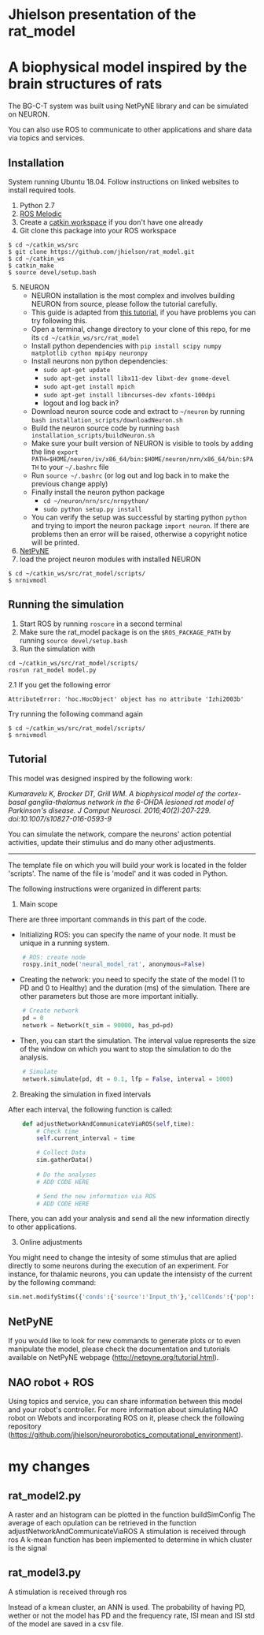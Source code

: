 
# Jhielson presentation of the rat_model

# A biophysical model inspired by the brain structures of rats 

The BG-C-T system was built using NetPyNE library and can be simulated on NEURON. 

You can also use ROS to communicate to other applications and share data via topics and services.  

## Installation

System running Ubuntu 18.04. Follow instructions on linked websites to install required tools.

1. Python 2.7 
2. [ROS Melodic](http://wiki.ros.org/melodic)
3. Create a [catkin workspace](http://wiki.ros.org/catkin/Tutorials/create_a_workspace) if you don't have one already
4. Git clone this package into your ROS workspace
```
$ cd ~/catkin_ws/src
$ git clone https://github.com/jhielson/rat_model.git
$ cd ~/catkin_ws
$ catkin_make
$ source devel/setup.bash
```
5. NEURON
    - NEURON installation is the most complex and involves building NEURON from source, please follow the tutorial carefully.
    - This guide is adapted from [this tutorial](https://neurojustas.com/2018/03/27/tutorial-installing-neuron-simulator-with-python-on-ubuntu-linux/), if you have problems you can try following this.
    - Open a terminal, change directory to your clone of this repo, for me its `cd ~/catkin_ws/src/rat_model`
    - Install python dependencies with `pip install scipy numpy matplotlib cython mpi4py neuronpy`
    - Install neurons non python dependencies:
        - `sudo apt-get update`
        - `sudo apt-get install libx11-dev libxt-dev gnome-devel`
        - `sudo apt-get install mpich`
        - `sudo apt-get install libncurses-dev xfonts-100dpi`
        - logout and log back in?
    - Download neuron source code and extract to `~/neuron` by running `bash installation_scripts/downloadNeuron.sh`
    - Build the neuron source code by running `bash installation_scripts/buildNeuron.sh`
    - Make sure your built version of NEURON is visible to tools by adding the line `export PATH=$HOME/neuron/iv/x86_64/bin:$HOME/neuron/nrn/x86_64/bin:$PATH` to your `~/.bashrc` file
    - Run `source ~/.bashrc` (or log out and log back in to make the previous change apply)
    - Finally install the neuron python package
        - `cd ~/neuron/nrn/src/nrnpython/`
        - `sudo python setup.py install`
    - You can verify the setup was successful by starting python `python` and trying to import the neuron package `import neuron`. If there are problems then an error will be raised, otherwise a copyright notice will be printed.
6. [NetPyNE](http://netpyne.org/install.html#install-only-netpyne)
7. load the project neuron modules with installed NEURON
```
$ cd ~/catkin_ws/src/rat_model/scripts/
$ nrnivmodl
```

## Running the simulation

1. Start ROS by running `roscore` in a second terminal
2. Make sure the rat_model package is on the `$ROS_PACKAGE_PATH` by running `source devel/setup.bash`
3. Run the simulation with
```
cd ~/catkin_ws/src/rat_model/scripts/
rosrun rat_model model.py
```

2.1 If you get the following error
```
AttributeError: 'hoc.HocObject' object has no attribute 'Izhi2003b'
```
Try running the following command again
```
$ cd ~/catkin_ws/src/rat_model/scripts/
$ nrnivmodl
```

## Tutorial

This model was designed inspired by the following work:

*Kumaravelu K, Brocker DT, Grill WM. A biophysical model of the cortex-basal ganglia-thalamus network in the 6-OHDA lesioned rat model of Parkinson's disease. J Comput Neurosci. 2016;40(2):207‐229. doi:10.1007/s10827-016-0593-9*

You can simulate the network, compare the neurons' action potential activities, update their stimulus and do many other adjustments.  

***

The template file on which you will build your work is located in the folder 'scripts'. The name of the file is 'model' and it was coded in Python.

The following instructions were organized in different parts:

1. Main scope

There are three important commands in this part of the code.

- Initializing ROS: you can specify the name of your node. It must be unique in a running system. 
```python
    # ROS: create node
    rospy.init_node('neural_model_rat', anonymous=False)
```
- Creating the network: you need to specify the state of the model (1 to PD and 0 to Healthy) and the duration (ms) of the simulation. There are other parameters but those are more important initially.
```python
    # Create network
    pd = 0     
    network = Network(t_sim = 90000, has_pd=pd)
```
- Then, you can start the simulation. The interval value represents the size of the window on which you want to stop the simulation to do the analysis.
```python
    # Simulate 
    network.simulate(pd, dt = 0.1, lfp = False, interval = 1000)
```

2. Breaking the simulation in fixed intervals

After each interval, the following function is called:
```python
    def adjustNetworkAndCommunicateViaROS(self,time):
        # Check time
        self.current_interval = time

        # Collect Data 
        sim.gatherData()
        
        # Do the analyses
        # ADD CODE HERE

        # Send the new information via ROS
        # ADD CODE HERE
```
There, you can add your analysis and send all the new information directly to other applications.

3. Online adjustments 

You might need to change the intesity of some stimulus that are aplied directly to some neurons during the execution of an experiment. For instance, for thalamic neurons, you can update the intensisty of the current by the following command:

```python
sim.net.modifyStims({'conds':{'source':'Input_th'},'cellConds':{'pop':'TH'},'amp':0.0018})
```

## NetPyNE

If you would like to look for new commands to generate plots or to even manipulate the model, please check the documentation and tutorials available on NetPyNE webpage (http://netpyne.org/tutorial.html).

## NAO robot + ROS

Using topics and service, you can share information between this model and your robot's controller. For more information about simulating NAO robot on Webots and incorporating ROS on it, please check the following repository (https://github.com/jhielson/neurorobotics_computational_environment). 


# my changes 

## rat_model2.py

A raster and an histogram can be plotted in the function buildSimConfig
The average of each opulation can be retrieved in the function adjustNetworkAndCommunicateViaROS
A stimulation is received through ros 
A k-mean function has been implemented to determine in which cluster is the signal


## rat_model3.py
A stimulation is received through ros 

Instead of a kmean cluster, an ANN is used.
The probability of having PD, wether or not the model has PD and the frequency rate, ISI mean and ISI std of the model are saved in a csv file.




